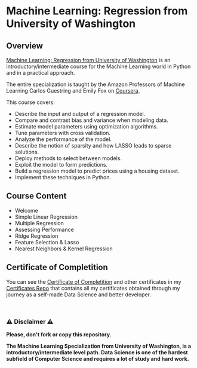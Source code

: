 # Machine Learning: Regression from University of Washington

## Overview
[Machine Learning: Regression from University of Washington](https://www.coursera.org/learn/ml-regression) is an introductory/intermediate course for the Machine Learning world in Python and in a practical approach.

The entire specialization is taught by the Amazon Professors of Machine Learning Carlos Guestring and Emily Fox on [Coursera](https://www.coursera.org).

This course covers:

- Describe the input and output of a regression model.
- Compare and contrast bias and variance when modeling data.
- Estimate model parameters using optimization algorithms.
- Tune parameters with cross validation.
- Analyze the performance of the model.
- Describe the notion of sparsity and how LASSO leads to sparse solutions.
- Deploy methods to select between models.
- Exploit the model to form predictions. 
- Build a regression model to predict prices using a housing dataset.
- Implement these techniques in Python.

## Course Content

- Welcome
- Simple Linear Regression
- Multiple Regression
- Assessing Performance
- Ridge Regression
- Feature Selection & Lasso
- Nearest Neighbors & Kernel Regression

## Certificate of Completition
You can see the [Certificate of Completition](https://github.com/AlessandroCorradini/Certificates/blob/master/Coursera%20-%20Machine%20Learning%20Regression%20Certificate%20-%20University%20of%20Washington.pdf) and other certificates in my [Certificates Repo](https://github.com/AlessandroCorradini/Certificates) that contains all my certificates obtained through my journey as a self-made Data Science and better developer.

<br/>

### ⚠️ Disclaimer ⚠️
**Please, don't fork or copy this repository.**

**The Machine Learning Specialization from University of Washington, is a introductory/intermediate level path. Data Science is one of the hardest subfield of Computer Science and requires a lot of study and hard work.**